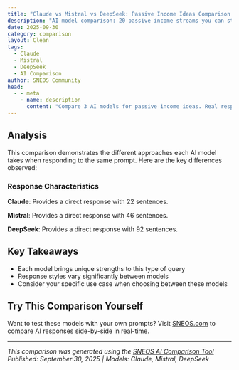 ```yaml
---
title: "Claude vs Mistral vs DeepSeek: Passive Income Ideas Comparison 2025"
description: "AI model comparison: 20 passive income streams you can start with $100..."
date: 2025-09-30
category: comparison
layout: Clean
tags:
  - Claude
  - Mistral
  - DeepSeek
  - AI Comparison
author: SNEOS Community
head:
  - - meta
    - name: description
      content: "Compare 3 AI models for passive income ideas. Real responses from Claude, Mistral, DeepSeek with detailed analysis."
---
```


<ChatComparison
  title="Claude vs Mistral vs DeepSeek: Passive Income Ideas Comparison 2025"
  prompt="20 passive income streams you can start with $100"
  :responses='{
    "Claude": "Here are 20 passive income streams you can start with $100:\n\n## **Digital Products \u0026 Content**\n1. **Stock Photography** - Upload photos to Shutterstock, Getty Images, or Adobe Stock\n2. **Print-on-Demand Products** - Create designs for t-shirts, mugs, phone cases on Printful/Printify\n3. **Digital Templates** - Sell Canva templates, spreadsheets, or planners on Etsy\n4. **E-book Publishing** - Write and self-publish on Amazon Kindle Direct Publishing\n5. **Online Course Creation** - Use free platforms like Teachable or Udemy to sell expertise\n\n## **Affiliate Marketing \u0026 Referrals**\n6. **Niche Blog with Affiliate Links** - Start a WordPress blog focused on specific topics\n7. **YouTube Channel** - Create content with affiliate marketing and ad revenue\n8. **Social Media Affiliate Marketing** - Promote products on Instagram/TikTok\n9. **App Referral Programs** - Share referral codes for banking, investing, or shopping apps\n\n## **Micro-Investing \u0026 Finance**\n10. **Dividend ETFs** - Invest in dividend-focused exchange-traded funds\n11. **High-Yield Savings Accounts** - Park money in accounts earning 4-5% APY\n12. **Peer-to-Peer Lending** - Platforms like Prosper or LendingClub\n13. **REITs (Real Estate Investment Trusts)** - Invest in real estate without buying property\n\n## **Digital Businesses**\n14. **Dropshipping Store** - Sell products without holding inventory using Shopify\n15. **Mobile App Development** - Create simple apps or games (if you have coding skills)\n16. **Domain Flipping** - Buy and resell valuable domain names\n17. **Subscription Newsletter** - Monetize expertise through paid newsletters (Substack)\n\n## **Creative \u0026 Skill-Based**\n18. **License Your Music** - Upload original music to licensing platforms\n19. **Sell Digital Art/NFTs** - Create and sell digital artwork\n20. **Rental Marketplace** - Rent out items you own (tools, equipment) on apps like Fat Llama\n\n## **\uD83D\uDCA1 Quick Start Tips:**\n- Start with 1-2 streams that match your skills\n- Reinvest early profits to scale faster\n- Most require initial work before becoming truly \u0022passive\u0022\n- Diversify once you find what works\n\nWhich of these interests you most? I can provide more specific guidance on getting started.",
    "Mistral": "Starting a passive income stream with $100 can be challenging but not impossible. Here are 20 ideas that you can consider:\n\n1. **Dividend Stocks**: Invest in dividend-paying stocks. Some companies offer dividend reinvestment plans (DRIPs) that allow you to start with a small amount.\n\n2. **Peer-to-Peer Lending**: Platforms like LendingClub allow you to lend money to others in return for interest payments.\n\n3. **High-Yield Savings Account**: Open a high-yield savings account with an online bank.\n\n4. **Micro-Investing Apps**: Use apps like Acorns or Stash to invest small amounts of money.\n\n5. **Affiliate Marketing**: Start a blog or YouTube channel and earn commissions by promoting other companies\u2019 products.\n\n6. **Print-on-Demand**: Create and sell digital products like eBooks, printables, or digital art on platforms like Etsy.\n\n7. **Stock Photography**: Sell your photos on stock photo websites like Shutterstock or Adobe Stock.\n\n8. **Online Courses**: Create and sell an online course on platforms like Udemy or Teachable.\n\n9. **Dropshipping**: Start an e-commerce store using dropshipping to avoid holding inventory.\n\n10. **Rent Out Storage Space**: Use platforms like Neighbor.com to rent out unused storage space.\n\n11. **Rent Out Equipment**: Rent out tools, cameras, or other equipment on platforms like Fat Llama.\n\n12. **Crowdfunded Real Estate**: Invest in real estate through crowdfunding platforms like Fundrise.\n\n13. **Bond Investments**: Invest in bonds, which are generally lower risk but also lower return.\n\n14. **Cryptocurrency**: Invest in cryptocurrencies, but be aware of the high risk involved.\n\n15. **Royalty-Free Music**: Create and sell royalty-free music on platforms like AudioJungle.\n\n16. **App Development**: Develop a simple app and monetize it through ads or in-app purchases.\n\n17. **Subscription Box**: Start a subscription box service focused on a niche market.\n\n18. **Ad Revenue**: Create a website or blog and earn money through ad revenue using platforms like Google AdSense.\n\n19. **Social Media Influencer**: Build a following on social media and earn money through sponsored posts and affiliate marketing.\n\n20. **Freelance Services**: Offer freelance services on platforms like Fiverr or Upwork, and then outsource the work to others while keeping a margin.\n\nWhile $100 is a small amount, it can be a starting point. Many of these ideas require additional time and effort to grow into significant income streams. Always do thorough research and consider the risks involved in any investment.",
    "DeepSeek": "Of course! Starting a passive income stream with just $100 is a fantastic way to learn, build momentum, and make your money work for you. The key is to start small, reinvest your earnings, and be patient.\n\nHere are 20 passive income streams you can start with $100 or less, categorized by type.\n\n---\n\n### **Digital Products \u0026 Content (High Leverage)**\n\nThese are great because you create them once and sell them repeatedly.\n\n1.  **Printable Digital Planners \u0026 Art:** Create and sell PDF planners, budgeting sheets, wall art, or organizational journals on Etsy. You only need a Canva Pro subscription (around $12/month) to design them.\n2.  **Niche eBooks:** Write a short, hyper-focused eBook on a topic you know well (e.g., \u0022A Student\u0027s Guide to Budgeting,\u0022 \u002230 Easy Keto Recipes\u0022). Publish directly on Amazon KDP. Cost is just your time.\n3.  **Stock Photography/Videography:** If you have a smartphone with a good camera, take high-quality photos or short video clips (e.g., of nature, urban life, abstract patterns) and upload them to platforms like Shutterstock, Adobe Stock, or Getty Images.\n4.  **Selling Digital Templates:** Create and sell templates for Notion, Google Sheets (for budgets, habit trackers), or Carrd (for one-page websites). Market them on your own site or on Etsy.\n5.  **AI-Powered Content Packs:** Use AI tools (like ChatGPT or Midjourney) to create bundles of content\u2014such as 500 blog post ideas for a specific niche or a pack of AI-generated logo concepts\u2014and sell them on digital marketplaces.\n\n### **Investing \u0026 Lending (True Passivity)**\n\nYour $100 is the entire worker here.\n\n6.  **High-Yield Savings Account (HYSA):** This is the safest, most fundamental step. While returns are modest, it\u0027s completely passive and protects your capital. Online banks often offer the best rates.\n7.  **Dividend Reinvestment Plans (DRIPs):** Some companies and brokerages allow you to buy a single share of stock (or fractional shares) and automatically reinvest the dividends to buy more stock. Look for companies with a history of paying dividends.\n8.  **Peer-to-Peer (P2P) Lending:** Platforms like Prosper or LendingClub allow you to lend your $100 to individuals in small increments ($25 notes). You earn interest, but there is a risk of default.\n9.  **Fractional Real Estate Investing:** While you can\u0027t buy a property for $100, platforms like **Fundrise** (specifically their \u0022Starter Portfolio\u0022) allow you to invest in real estate investment trusts (REITs) with a small amount of money.\n10. **Acorns \u0022Round-Ups\u0022 App:** This app rounds up your everyday purchases to the nearest dollar and invests the spare change into a portfolio of ETFs. It\u0027s a set-and-forget way to start investing with money you don\u0027t miss.\n\n### **Online Platforms \u0026 Marketplaces**\n\nThese leverage existing platforms to generate small streams of revenue.\n\n11. **Create a Niche Blog or Website:** Use a cheap domain name ($10-$15/year) and affordable hosting (e.g., Namecheap, ~$3/month) to start a blog. It\u0027s not instantly passive\u2014it requires upfront work writing content\u2014but once you have traffic, you can earn through ads (Google AdSense) or affiliate links.\n12. **Start a YouTube Channel (Tutorials/Compilations):** Create a channel with evergreen content like software tutorials, \u0022how-to\u0022 guides, or curated compilations (ensure you have rights!). Once a video gains traction, it can earn ad revenue for years. Your $100 can go towards a cheap microphone or basic video editing software.\n13. **Sell on Redbubble or Print-on-Demand:** Upload your original designs to Redbubble, TeePublic, or Society6. They handle printing and shipping on products like t-shirts, mugs, and stickers. You only earn a royalty, so the cost to start is $0, but use your $100 for targeted social media ads to promote your best designs.\n14. **Affiliate Marketing on a Social Media Page:** Build a focused Instagram, TikTok, or Pinterest page around a hobby (e.g., gardening, gaming, book reviews). Once you have a small following, you can earn commissions by linking to products you recommend on Amazon or other retailers.\n15. **License Your Music:** If you create original music, you can license it for use in YouTube videos, podcasts, and small-budget films through platforms like Soundstripe or AudioJungle. You earn a fee every time someone uses your track.\n\n### **Small-Scale \u0026 Gig Economy**\n\nThese require a tiny bit of active management but can be mostly passive after setup.\n\n16. **Rent Out Your Stuff:** List items you already own on rental marketplaces. This could be a camera lens on **LensRentals**, a powerful projector on **Fat Llama**, or even your parking space or spare room if you have one.\n17. **Buy and Resell on Amazon FBA (Arbitrage):** Use your $100 to hunt for clearance items at local stores (e.g., discounted books, unique toys). You then send them to Amazon\u0027s Fulfillment Centers (FBA), and they handle storage, packing, and shipping. *Requires research to be profitable.*\n18. **Create an Online Course:** Package your knowledge on a specific skill (e.g., basic Excel, intro to SEO, knitting for beginners) into a short course. You can host it on a platform like **Skillshare** (where you earn based on minutes watched) or **Teachable** (using their free plan).\n19. **Design and Sell Fonts or Creative Assets:** If you have a knack for calligraphy or design, you can create and sell your own font files or graphics on platforms like Creative Market or Etsy.\n20. **Cashback and Reward Apps:** While not a traditional \u0022income stream,\u0022 apps like **Rakuten** (for online shopping) and **Fetch Rewards** (for scanning grocery receipts) provide cashback and points that can be converted to gift cards or cash. It\u0027s a passive way to get money back on spending you\u0027re already doing.\n\n---\n\n### **Crucial Mindset \u0026 Next Steps**\n\n*   **\u0022Passive\u0022 Requires Upfront Work:** None of these are truly \u0022set it and forget it\u0022 on day one. They require an initial investment of time and energy.\n*   **Reinvest Your Earnings:** The most powerful strategy is to take your first $10 in profit and reinvest it back into the stream to help it grow.\n*   **Diversify:** Don\u0027t put all $100 into one idea. Try two or three different things to see what works for you and your skills.\n*   **Patience is Key:** Building a meaningful income stream, even a small one, takes time. Focus on the process of learning and building.\n\n**Disclaimer:** This is for informational purposes only and is not financial advice. All investments carry risk, including the loss of principal. Always do your own research before investing money."
  }'
  published-date="13:02"
/>

## Analysis

This comparison demonstrates the different approaches each AI model takes when responding to the same prompt. Here are the key differences observed:

### Response Characteristics

**Claude**: Provides a direct response with 22 sentences. 

**Mistral**: Provides a direct response with 46 sentences. 

**DeepSeek**: Provides a direct response with 92 sentences. 

## Key Takeaways

- Each model brings unique strengths to this type of query
- Response styles vary significantly between models
- Consider your specific use case when choosing between these models

## Try This Comparison Yourself

Want to test these models with your own prompts? Visit [SNEOS.com](https://sneos.com) to compare AI responses side-by-side in real-time.

---

*This comparison was generated using the [SNEOS AI Comparison Tool](https://sneos.com)*
*Published: September 30, 2025 | Models: Claude, Mistral, DeepSeek*

